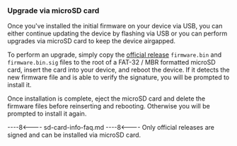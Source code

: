 ### Upgrade via microSD card
Once you've installed the initial firmware on your device via USB, you can either continue updating the device by flashing via USB or you can perform upgrades via microSD card to keep the device airgapped.

To perform an upgrade, simply copy the [official release](https://github.com/selfcustody/krux/releases) `firmware.bin` and `firmware.bin.sig` files to the root of a FAT-32 / MBR formatted microSD card, insert the card into your device, and reboot the device. If it detects the new firmware file and is able to verify the signature, you will be prompted to install it.

Once installation is complete, eject the microSD card and delete the firmware files before reinserting and rebooting. Otherwise you will be prompted to install it again.

----8<----
sd-card-info-faq.md
----8<----
Only official releases are signed and can be installed via microSD card.